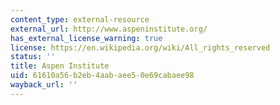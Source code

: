 ```yaml
---
content_type: external-resource
external_url: http://www.aspeninstitute.org/
has_external_license_warning: true
license: https://en.wikipedia.org/wiki/All_rights_reserved
status: ''
title: Aspen Institute
uid: 61610a56-b2eb-4aab-aee5-0e69cabaee98
wayback_url: ''
---
```

